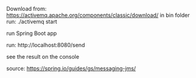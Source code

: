 Download from:
https://activemq.apache.org/components/classic/download/
in bin folder run:
./activemq start

run Spring Boot app



run: http://localhost:8080/send


see the result on the console



source:
https://spring.io/guides/gs/messaging-jms/